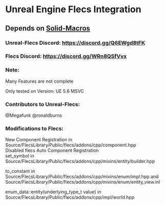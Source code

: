 # Unreal Engine Flecs Integration

## Depends on [Solid-Macros](https://github.com/Reddy-dev/Solid-Macros)

### Unreal-Flecs Discord: https://discord.gg/Q6EWgd8tFK

### Flecs Discord: https://discord.gg/WRn8QSfVvx

### Note:

Many Features are not complete

Only tested on Version: UE 5.6 MSVC

### Contributors to Unreal-Flecs:

@Megafunk
@ronaldburns

### Modifications to Flecs:

New Component Registration in Source/FlecsLibrary/Public/flecs/addons/cpp/component.hpp  
Disabled flecs Auto Component Registration  
set\_symbol in Source/FlecsLibrary/Public/flecs/addons/cpp/mixins/entity/builder.hpp

to\_constant in Source/FlecsLibrary/Public/flecs/addons/cpp/mixins/enum/impl.hpp and Source/FlecsLibrary/Public/flecs/addons/cpp/mixins/enum/entity\_view.inl

enum\_data<E>::entity(underlying\_type\_t<E> value) in Source/FlecsLibrary/Public/flecs/addons/cpp/impl/world.hpp

